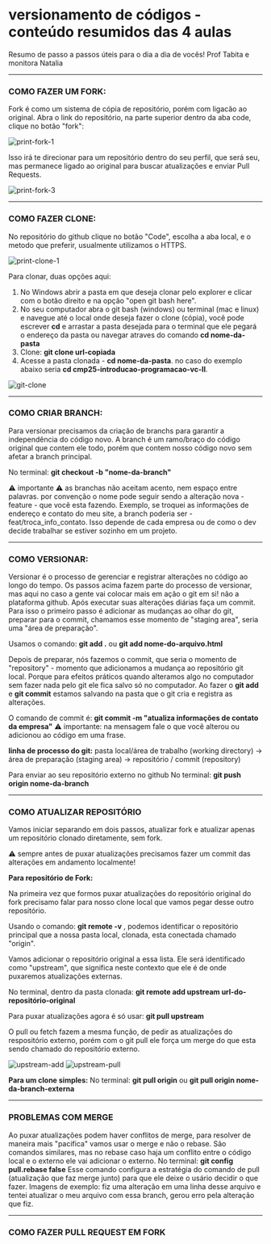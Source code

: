 # versionamento de códigos - conteúdo resumidos das 4 aulas

Resumo de passo a passos úteis para o dia a dia de vocês! 
Prof Tabita e monitora Natalia

---

### COMO FAZER UM FORK:

Fork é como um sistema de cópia de repositório, porém com ligacão ao original. 
Abra o link do repositório, na parte superior dentro da aba code, clique no botão "fork":

![print-fork-1](https://github.com/user-attachments/assets/8928adde-03ac-429d-b0c7-f2224f2ca69f)

Isso irá te direcionar para um repositório dentro do seu perfil, que será seu, mas permanece ligado ao original para buscar atualizações e enviar Pull Requests.

![print-fork-3](https://github.com/user-attachments/assets/c1e5aa3a-9f16-4df3-8c9b-d7470f7f9613)

---

### COMO FAZER CLONE:

No repositório do github clique no botão "Code", escolha a aba local, e o metodo que preferir, usualmente utilizamos o HTTPS. 

![print-clone-1](https://github.com/user-attachments/assets/27efefa9-1d35-4e2e-a304-984a5c2d7338)

Para clonar, duas opções aqui: 
1. No Windows abrir a pasta em que deseja clonar pelo explorer e clicar com o botão direito e na opção "open git bash here".
2. No seu computador abra o git bash (windows) ou terminal (mac e linux) e navegue até o local onde deseja fazer o clone (cópia), você pode escrever **cd** e arrastar a pasta desejada para o terminal que ele pegará o endereço da pasta ou navegar atraves do comando **cd nome-da-pasta**
3. Clone: **git clone url-copiada**
4. Acesse a pasta clonada - **cd nome-da-pasta**. no caso do exemplo abaixo seria **cd cmp25-introducao-programacao-vc-II**.

![git-clone](https://github.com/user-attachments/assets/7c9783d9-2e6d-4b62-b2f6-851e35994be3)

---

### COMO CRIAR BRANCH:

Para versionar precisamos da criação de branchs para garantir a independência do código novo. 
A branch é um ramo/braço do código original que contem ele todo, porém que contem nosso código novo sem afetar a branch principal. 

No terminal: **git checkout -b "nome-da-branch"**

⚠️ importante ⚠️ as branchas não aceitam acento, nem espaço entre palavras. por convenção o nome pode seguir sendo a alteração nova - feature - que você esta fazendo. 
Exemplo, se troquei as informações de endereço e contato do meu site, a branch poderia ser - feat/troca_info_contato.
Isso depende de cada empresa ou de como o dev decide trabalhar se estiver sozinho em um projeto.

---

### COMO VERSIONAR:

Versionar é o processo de gerenciar e registrar alterações no código ao longo do tempo. Os passos acima fazem parte do processo de versionar, mas aqui no caso a gente vai colocar mais em ação o git em si! não a plataforma github.
Após executar suas alterações diárias faça um commit. Para isso o primeiro passo é adicionar as mudanças ao olhar do git, preparar para o commit, chamamos esse momento de "staging area", seria uma "área de preparação".

Usamos o comando: **git add .** ou **git add nome-do-arquivo.html**

Depois de preparar, nós fazemos o commit, que seria o momento de "repository" - momento que adicionamos a mudança ao repositório git local. Porque para efeitos práticos quando alteramos algo no computador sem fazer nada pelo git ele fica salvo só no computador. Ao fazer o **git add** e **git commit** estamos salvando na pasta que o git cria e registra as alterações. 

O comando de commit é: **git commit -m "atualiza informações de contato da empresa"** ⚠️ importante: na mensagem fale o que você alterou ou adicionou ao código em uma frase.

**linha de processo do git:**
pasta local/área de trabalho (working directory) -> área de preparação (staging area) -> repositório / commit (repository) 

Para enviar ao seu repositório externo no github
No terminal: **git push origin nome-da-branch**

---

### COMO ATUALIZAR REPOSITÓRIO

Vamos iniciar separando em dois passos, atualizar fork e atualizar apenas um repositório clonado diretamente, sem fork.

⚠️ sempre antes de puxar atualizações precisamos fazer um commit das alterações em andamento localmente! 

**Para repositório de Fork:**

Na primeira vez que formos puxar atualizações do repositório original do fork precisamo falar para nosso clone local que vamos pegar desse outro repositório. 

Usando o comando: **git remote -v** , podemos identificar o repositório principal que a nossa pasta local, clonada, esta conectada chamado "origin". 

Vamos adicionar o repositório original a essa lista. Ele será identificado como "upstream", que significa neste contexto que ele é de onde puxaremos atualizações externas. 

No terminal, dentro da pasta clonada: **git remote add upstream url-do-repositório-original**

Para puxar atualizações agora é só usar: **git pull upstream**

O pull ou fetch fazem a mesma função, de pedir as atualizações do respositório externo, porém com o git pull ele força um merge do que esta sendo chamado do repositório externo.

![upstream-add](https://github.com/user-attachments/assets/650b9459-19b8-4250-802e-d294bc64ef6e)
![upstream-pull](https://github.com/user-attachments/assets/5879fdb9-1e67-4813-9355-2f7f90a25298)

**Para um clone simples:**
No terminal: **git pull origin** ou **git pull origin nome-da-branch-externa**

---

### PROBLEMAS COM MERGE

Ao puxar atualizações podem haver conflitos de merge, para resolver de maneira mais "pacifica" vamos usar o merge e não o rebase. São comandos similares, mas no rebase caso haja um conflito entre o código local e o externo ele vai adicionar o externo. 
No terminal: **git config pull.rebase false** 
Esse comando configura a estratégia do comando de pull (atualização que faz merge junto) para que ele deixe o usário decidir o que fazer.
Imagens de exemplo: fiz uma alteração em uma linha desse arquivo e tentei atualizar o meu arquivo com essa branch, gerou erro pela alteração que fiz. 

---

### COMO FAZER PULL REQUEST EM FORK



